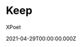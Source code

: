 ---
title: Keep
github: https://github.com/XPoet/hexo-theme-keep
demo: https://xpoet.cn/
license: MIT
author: XPoet
author_link: ''
author_twitter: ''
date: 2021-04-29T00:00:00.000Z
ssg:
  - Hexo
cms: null
css: null
category: null
description: A simple and elegant theme for Hexo. It makes you more focused on writing.
draft: true
publish_date: '2020-03-12T07:34:20Z'
update_date: '2021-12-04T13:39:54Z'
github_star: 962
github_fork: 150
---